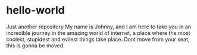 # hello-world
Just another repository
My name is Johnny, and I am here to take you in an incredible journey in the amazing world of internet, a place where the most coolest, stupidest and evilest things take place. Dont move from your seat, this is gonna be moved.
